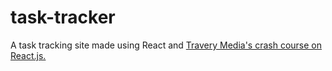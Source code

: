 # task-tracker

A task tracking site made using React and [Travery Media's crash course on React.js.](https://www.youtube.com/watch?v=w7ejDZ8SWv8)
